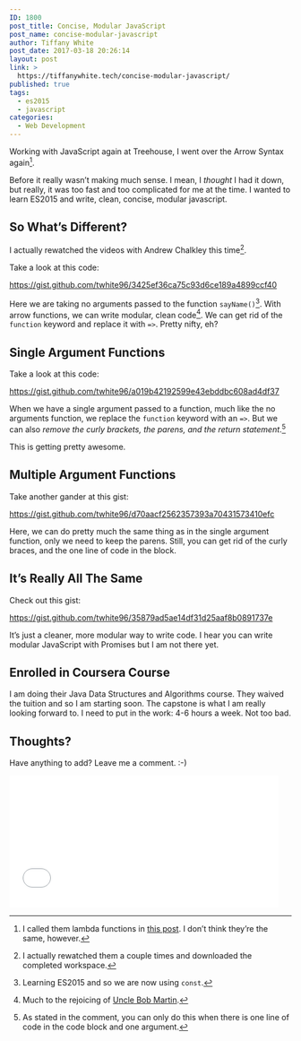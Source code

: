 ```yaml
---
ID: 1800
post_title: Concise, Modular JavaScript
post_name: concise-modular-javascript
author: Tiffany White
post_date: 2017-03-18 20:26:14
layout: post
link: >
  https://tiffanywhite.tech/concise-modular-javascript/
published: true
tags:
  - es2015
  - javascript
categories:
  - Web Development
---
```

Working with JavaScript again at Treehouse, I went over the Arrow Syntax again[^1].

Before it really wasn’t making much sense. I mean, I *thought* I had it down, but really, it was too fast and too complicated for me at the time. I wanted to learn ES2015 and write, clean, concise, modular javascript.

## So What’s Different?

I actually rewatched the videos with Andrew Chalkley this time[^2].

Take a look at this code:

https://gist.github.com/twhite96/3425ef36ca75c93d6ce189a4899ccf40

Here we are taking no arguments passed to the function `sayName()`[^3]. With arrow functions, we can write modular, clean code[^4]. We can get rid of the `function` keyword and replace it with `=>`. Pretty nifty, eh?

## Single Argument Functions

Take a look at this code:

https://gist.github.com/twhite96/a019b42192599e43ebddbc608ad4df37

When we have a single argument passed to a function, much like the no arguments function, we replace the `function` keyword with an `=>`. But we can also *remove the curly brackets, the parens, and the return statement*.[^5]

This is getting pretty awesome.

## Multiple Argument Functions

Take another gander at this gist:

https://gist.github.com/twhite96/d70aacf2562357393a70431573410efc

Here, we can do pretty much the same thing as in the single argument function, only we need to keep the parens. Still, you can get rid of the curly braces, and the one line of code in the block.

## It’s Really All The Same

Check out this gist:

https://gist.github.com/twhite96/35879ad5ae14df31d25aaf8b0891737e

It’s just a cleaner, more modular way to write code. I hear you can write modular JavaScript with Promises but I am not there yet.

## Enrolled in Coursera Course

I am doing their Java Data Structures and Algorithms course. They waived the tuition and so I am starting soon. The capstone is what I am really looking forward to. I need to put in the work: 4-6 hours a week. Not too bad.
## Thoughts?

Have anything to add? Leave me a comment. :-)
<iframe width="480" height="236" src="//giphy.com/embed/l3q2zVr6cu95nF6O4" frameborder="0" webkitallowfullscreen="webkitallowfullscreen" mozallowfullscreen="mozallowfullscreen" allowfullscreen="allowfullscreen"></iframe>

[^1]: I called them lambda functions in [this post](https://helloburgh.me/2016/08/13/es6-and-lambdas/). I don’t think they’re the same, however.
[^2]: I actually rewatched them a couple times and downloaded the completed workspace.
[^3]: Learning ES2015 and so we are now using `const`.
[^4]: Much to the rejoicing of [Uncle Bob Martin](https://twitter.com/unclebobmartin?ref_src=twsrc%5Egoogle%7Ctwcamp%5Eserp%7Ctwgr%5Eauthor).
[^5]: As stated in the comment, you can only do this when there is one line of code in the code block and one argument.